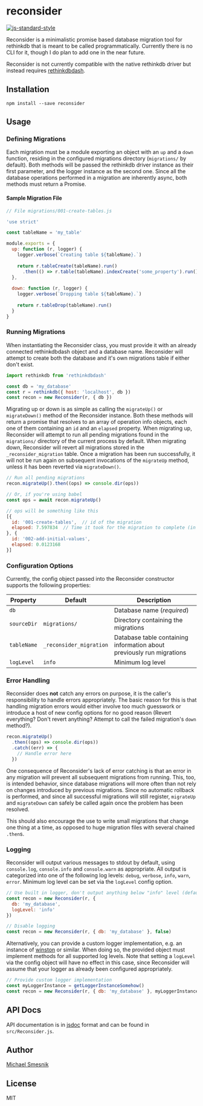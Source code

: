 # reconsider
[![js-standard-style](https://img.shields.io/badge/code%20style-standard-brightgreen.svg)](http://standardjs.com/)

Reconsider is a minimalistic promise based database migration tool for rethinkdb that is meant to be called programmatically. Currently there is no CLI for it, though I do plan to add one in the near future.
 
Reconsider is not currently compatible with the native rethinkdb driver but instead requires [rethinkdbdash](https://github.com/neumino/rethinkdbdash).

## Installation
```
npm install --save reconsider
```

## Usage
### Defining Migrations
Each migration must be a module exporting an object with an `up` and a `down` function, residing in the configured migrations directory (`migrations/` by default). Both methods will be passed the rethinkdb driver instance as their first parameter, and the logger instance as the second one. Since all the database operations performed in a migration are inherently async, both methods must return a Promise.

#### Sample Migration File
```js
// File migrations/001-create-tables.js

'use strict'

const tableName = 'my_table'

module.exports = {
  up: function (r, logger) {
    logger.verbose(`Creating table ${tableName}.`)
    
    return r.tableCreate(tableName).run()
      .then(() => r.table(tableName).indexCreate('some_property').run())
  },
  
  down: function (r, logger) {
    logger.verbose(`Dropping table ${tableName}.`)
    
    return r.tableDrop(tableName).run()      
  }
}
```

### Running Migrations
When instantiating the Reconsider class, you must provide it with an already connected rethinkdbdash object and a database name. Reconsider will attempt to create both the database and it's own migrations table if either don't exist.

```js
import rethinkdb from 'rethinkdbdash'

const db = 'my_database'
const r = rethinkdb({ host: 'localhost', db })
const recon = new Reconsider(r, { db })
```

Migrating up or down is as simple as calling the `migrateUp()` or `migrateDown()` method of the Reconsider instance. Both these methods will return a promise that resolves to an array of operation info objects, each one of them containing an `id` and an `elapsed` property.
When migrating up, Reconsider will attempt to run all pending migrations found in the `migrations/` directory of the current process by default. When migrating down, Reconsider will revert all migrations stored in the `_reconsider_migration` table.
Once a migration has been run successfully, it will not be run again on subsequent invocations of the `migrateUp` method, unless it has been reverted via `migrateDown()`.

```js
// Run all pending migrations
recon.migrateUp().then((ops) => console.dir(ops))

// Or, if you're using babel
const ops = await recon.migrateUp()

// ops will be something like this
[{
  id: '001-create-tables',  // id of the migration
  elapsed: 7.597834  // Time it took for the migration to complete (in seconds)
}, {
  id: '002-add-initial-values',
  elapsed: 0.0123168
}]
```

### Configuration Options
Currently, the config object passed into the Reconsider constructor supports the following properties:

| Property | Default | Description |
| --- | --- | --- |
| `db` |  | Database name (*required*)  |
| `sourceDir` | `migrations/` | Directory containing the migrations |
| `tableName` | `_reconsider_migration` | Database table containing information about previously run migrations |
| `logLevel` | `info` | Minimum log level |

### Error Handling
Reconsider does **not** catch any errors on purpose, it is the caller's responsibility to handle errors appropriately. The basic reason for this is that handling migration errors would either involve too much guesswork or introduce a host of new config options for no good reason (Revert everything? Don't revert anything? Attempt to call the failed migration's `down` method?).

```js
recon.migrateUp()
  .then((ops) => console.dir(ops))
  .catch((err) => {
    // Handle error here
  })
```

One consequence of Reconsider's lack of error catching is that an error in any migration will prevent all subsequent migrations from running. This, too, is intended behavior, since database migrations will more often than not rely on changes introduced by previous migrations.
Since no automatic rollback is performed, and since all successful migrations will still register, `migrateUp` and `migrateDown` can safely be called again once the problem has been resolved.
 
This should also encourage the use to write small migrations that change one thing at a time, as opposed to huge migration files with several chained `.then`s. 

### Logging
Reconsider will output various messages to stdout by default, using `console.log`, `console.info` and `console.warn` as appropriate. All output is categorized into one of the following log levels: `debug`, `verbose`, `info`, `warn`, `error`. Minimum log level can be set via the `logLevel` config option.
 
``` js
// Use built in logger, don't output anything below "info" level (default config)
const recon = new Reconsider(r, {
  db: 'my_database',
  logLevel: 'info'
})

// Disable logging
const recon = new Reconsider(r, { db: 'my_database' }, false)
```
 
Alternatively, you can provide a custom logger implementation, e.g. an instance of [winston](https://github.com/winstonjs/winston) or similar. When doing so, the provided object must implement methods for all supported log levels. Note that setting a `logLevel` via the config object will have no effect in this case, since Reconsider will assume that your logger as already been configured appropriately.

```js
// Provide custom logger implementation
const myLoggerInstance = getLoggerInstanceSomehow()
const recon = new Reconsider(r, { db: 'my_database' }, myLoggerInstance)
```

## API Docs
API documentation is in [jsdoc](https://github.com/jsdoc3/jsdoc) format and can be found in `src/Reconsider.js`. 

## Author
[Michael Smesnik](https://github.com/daerion)

## License
MIT